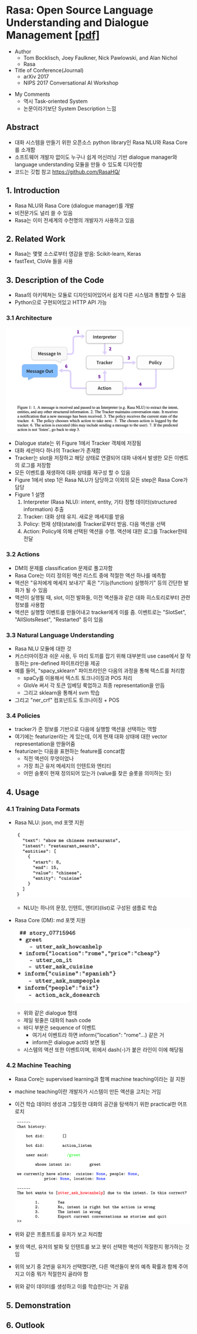 # Rasa: Open Source Language Understanding and Dialogue Management [[pdf]](https://arxiv.org/abs/1712.05181)

- Author
  - Tom Bocklisch, Joey Faulkner, Nick Pawlowski, and Alan Nichol
  - Rasa
- Title of Conference(Journal)
  - arXiv 2017
  - NIPS 2017 Conversational AI Workshop

* My Comments
  * 역시 Task-oriented System
  * 논문이라기보단 System Description 느낌

## Abstract

* 대화 시스템을 만들기 위한 오픈소스 python library인 Rasa NLU와 Rasa Core를 소개함
* 소프트웨어 개발자 없이도 누구나 쉽게 머신러닝 기반 dialogue manager와 language understanding 모듈을 만들 수 있도록 디자인함
* 코드는 깃헙 참고 https://github.com/RasaHQ/



## 1. Introduction

* Rasa NLU와 Rasa Core (dialogue manager)를 개발
* 비전문가도 널리 쓸 수 있음
* Rasa는 이미 전세계의 수천명의 개발자가 사용하고 있음



## 2. Related Work

* Rasa는 몇몇 소스로부터 영감을 받음: Scikit-learn, Keras
* fastText, CloVe 들을 사용



## 3. Description of the Code

* Rasa의 아키텍쳐는 모듈로 디자인되어있어서 쉽게 다른 시스템과 통합할 수 있음
* Python으로 구현되어있고 HTTP API 가능

### 3.1 Architecture

![figure1](figure1.png)

* Dialogue state는 위 Figure 1에서 Tracker 객체에 저장됨
* 대화 세션마다 하나의 Tracker가 존재함
* Tracker는 slot을 저장하고 해당 상태로 연결되어 대화 내에서 발생한 모든 이벤트의 로그를 저장함
* 모든 이벤트를 재생하여 대화 상태를 재구성 할 수 있음
* Figure 1에서 step 1은 Rasa NLU가 담당하고 이외의 모든 step은 Rasa Core가 담당
* Figure 1 설명
  1. Interpreter (Rasa NLU): intent, entity, 기타 정형 데이터(structured information) 추출
  2. Tracker: 대화 상태 유지. 새로운 메세지를 받음
  3. Policy: 현재 상태(state)를 Tracker로부터 받음. 다음 액션을 선택
  4. Action: Policy에 의해 선택된 액션을 수행. 액션에 대한 로그를 Tracker한테 전달

### 3.2 Actions

* DM의 문제를 classification 문제로 풀고자함
* Rasa Core는 미리 정의된 액션 리스트 중에 적절한 액션 하나를 예측함
* 액션은 "유저에게 메세지 보내기" 혹은 "기능(function) 실행하기" 등의 간단한 발화가 될 수 있음
* 액션이 실행될 때, slot, 이전 발화들, 이전 액션들과 같은 대화 히스토리로부터 관련 정보를 사용함
* 액션은 실행할 이벤트를 만들어내고 tracker에게 이를 줌. 이벤트로는 "SlotSet", "AllSlotsReset", "Restarted" 등이 있음 

### 3.3 Natural Language Understanding

* Rasa NLU 모듈에 대한 것
* 커스터마이징과 쉬운 사용, 두 마리 토끼를 잡기 위해 대부분의 use case에서 잘 작동하는 pre-defined 파이프라인을 제공
* 예를 들어, "spacy_sklearn" 파이프라인은 다음의 과정을 통해 텍스트를 처리함
  * spaCy를 이용해서 텍스트 토크나이징과 POS 처리
  * GloVe 써서 각 토큰 임베딩 룩업하고 최종 representation을 만듬
  * 그리고 sklearn을 통해서 svm 학습
* 그리고 "ner_crf" 컴포넌트도 토크나이징 + POS

### 3.4 Policies

* tracker가 준 정보를 기반으로 다음에 실행할 액션을 선택하는 역할
* 여기에는 featurizer라는 게 있는데, 이게 현재 대화 상태에 대한 vector representation을 만들어줌
* featurizer는 다음을 표현하는 feature를 concat함
  * 직전 액션이 무엇이었나
  * 가장 최근 유저 메세지의 인텐트와 엔티티
  * 어떤 슬롯이 현재 정의되어 있는가 (value를 찾은 슬롯을 의미하는 듯)



## 4. Usage

### 4.1 Training Data Formats

* Rasa NLU: json, md 포맷 지원

  ![figure_nlu](figure_nlu.png)

  * NLU는 하나의 문장, 인텐트, 엔티티(list)로 구성된 샘플로 학습

* Rasa Core (DM): md 포맷 지원

  ![figure_dm](figure_dm.png)

  * 위와 같은 dialogue 형태
  * 제일 윗줄은 대화의 hash code
  * 바디 부분은 sequence of 이벤트
    * 여기서 이벤트라 하면 inform{"location": "rome"...} 같은 거
    * inform은 dialogue act라 보면 됨
  * 시스템의 액션 또한 이벤트이며, 위에서 dash(-)가 붙은 라인이 이에 해당됨

### 4.2 Machine Teaching

* Rasa Core는 supervised learning과 함께 machine teaching이라는 걸 지원

* machine teaching이란 개발자가 시스템이 만든 액션을 고치는 거임

* 이건 학습 데이터 생성과 그럴듯한 대화의 공간을 탐색하기 위한 practical한 어프로치

  ![figure_teach](figure_teach.png)

* 위와 같은 프롬프트를 유저가 보고 처리함
* 봇의 액션, 유저의 발화 및 인텐트를 보고 봇이 선택한 액션이 적절한지 평가하는 것임
* 위의 보기 중 2번을 유저가 선택했다면, 다른 액션들이 봇의 예측 확률과 함께 주어지고 이중 뭐가 적절한지 골라야 함
* 위와 같이 데이터를 생성하고 이를 학습한다는 거 같음



## 5. Demonstration





## 6. Outlook





